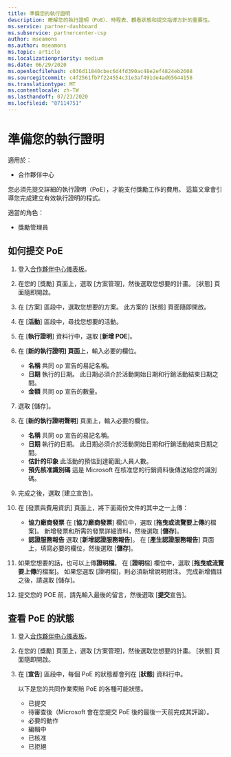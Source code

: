 ```yaml
---
title: 準備您的執行證明
description: 瞭解您的執行證明（PoE）、時程表、觀看狀態和提交指導方針的重要性。
ms.service: partner-dashboard
ms.subservice: partnercenter-csp
author: mseamons
ms.author: mseamons
ms.topic: article
ms.localizationpriority: medium
ms.date: 06/29/2020
ms.openlocfilehash: c036d11840cbec6d4fd390ac48e2ef4824eb2608
ms.sourcegitcommit: c4f2561fb7f224554c31e3af491de4ad65644158
ms.translationtype: MT
ms.contentlocale: zh-TW
ms.lasthandoff: 07/23/2020
ms.locfileid: "87114751"
---
```

# <a name="prepare-your-proof-of-execution"></a>準備您的執行證明

適用於︰

- 合作夥伴中心

您必須先提交詳細的執行證明（PoE），才能支付獎勵工作的費用。 這篇文章會引導您完成建立有效執行證明的程式。

適當的角色：

- 獎勵管理員

## <a name="how-to-submit-a-poe"></a>如何提交 PoE

1. 登入[合作夥伴中心儀表板](https://partner.microsoft.com/dashboard/)。

2. 在您的 [獎勵] 頁面上，選取 [方案管理]，然後選取您想要的計畫。 [狀態] 頁面隨即開啟。

3. 在 [方案] 區段中，選取您想要的方案。 此方案的 [狀態] 頁面隨即開啟。

4. 在 [**活動**] 區段中，尋找您想要的活動。

5. 在 [**執行證明**] 資料行中，選取 [**新增 POE**]。

6. 在 [**新的執行證明] 頁面**上，輸入必要的欄位。

   - **名稱** 共同 op 宣告的易記名稱。
   - **日期** 執行的日期。 此日期必須介於活動開始日期和行銷活動結束日期之間。
   - **金額** 共同 op 宣告的數量。

7. 選取 [儲存]。

8. 在 [**新的執行證明聲明**] 頁面上，輸入必要的欄位。

   - **名稱** 共同 op 宣告的易記名稱。
   - **日期** 執行的日期。 此日期必須介於活動開始日期和行銷活動結束日期之間。
   - **估計的印象**  此活動的預估到達範圍;人員人數。
   - **預先核准識別碼**  這是 Microsoft 在核准您的行銷資料後傳送給您的識別碼。

9. 完成之後，選取 [建立宣告]。

10. 在 [發票與費用資訊] 頁面上，將下面兩份文件的其中之一上傳：
    - **協力廠商發票** 在 [**協力廠商發票**] 欄位中，選取 [**拖曳或流覽要上傳**的檔案]。 新增發票和所需的發票詳細資料，然後選取 [**儲存**]。
    - **認證服務報告** 選取 [**新增認證服務報告**]。 在 [**產生認證服務報告**] 頁面上，填寫必要的欄位，然後選取 [**儲存**]。

11. 如果您想要的話，也可以上傳**證明檔**。 在 [**證明**檔] 欄位中，選取 [**拖曳或流覽要上傳**的檔案]。 如果您選取 [證明檔]，則必須新增說明附注。 完成新增備註之後，請選取 [儲存]。

12. 提交您的 POE 前，請先輸入最後的留言，然後選取 [**提交**宣告]。

## <a name="view-the-status-of-a-poe"></a>查看 PoE 的狀態

1. 登入[合作夥伴中心儀表板](https://partner.microsoft.com/dashboard/)。

2. 在您的 [獎勵] 頁面上，選取 [方案管理]，然後選取您想要的計畫。 [狀態] 頁面隨即開啟。

3. 在 [**宣告**] 區段中，每個 PoE 的狀態都會列在 [**狀態**] 資料行中。

   以下是您的共同作業索賠 PoE 的各種可能狀態。

   - 已提交
   - 待審查後（Microsoft 會在您提交 PoE 後的最後一天前完成其評論）。
   - 必要的動作
   - 編輯中
   - 已核准
   - 已拒絕
